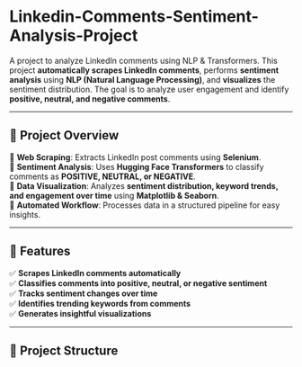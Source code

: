 # Linkedin-Comments-Sentiment-Analysis-Project
A project to analyze LinkedIn comments using NLP &amp; Transformers.
This project **automatically scrapes LinkedIn comments**, performs **sentiment analysis** using **NLP (Natural Language Processing)**, and **visualizes** the sentiment distribution. The goal is to analyze user engagement and identify **positive, neutral, and negative comments**.

---

## **📌 Project Overview**
🔹 **Web Scraping**: Extracts LinkedIn post comments using **Selenium**.  
🔹 **Sentiment Analysis**: Uses **Hugging Face Transformers** to classify comments as **POSITIVE, NEUTRAL, or NEGATIVE**.  
🔹 **Data Visualization**: Analyzes **sentiment distribution, keyword trends, and engagement over time** using **Matplotlib & Seaborn**.  
🔹 **Automated Workflow**: Processes data in a structured pipeline for easy insights.

---

## **🚀 Features**
✅ **Scrapes LinkedIn comments automatically**  
✅ **Classifies comments into positive, neutral, or negative sentiment**  
✅ **Tracks sentiment changes over time**  
✅ **Identifies trending keywords from comments**  
✅ **Generates insightful visualizations**  

---

## **📂 Project Structure**
